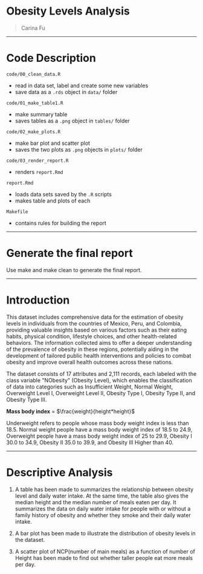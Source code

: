 # Obesity Levels Analysis

> Carina Fu

------------------------------------------------------------------------

# Code Description

`code/00_clean_data.R`
- read in data set, label and create some new variables
- save data as a `.rds` object in `data/` folder

`code/01_make_table1.R`
- make summary table
- saves tables as a `.png` object in `tables/` folder

`code/02_make_plots.R`
- make bar plot and scatter plot
- saves the two plots as `.png` objects in `plots/` folder

`code/03_render_report.R`
- renders `report.Rmd`

`report.Rmd`
- loads data sets saved by the `.R` scripts
- makes table and plots of each

`Makefile`
- contains rules for building the report

------------------------------------------------------------------------

# Generate the final report

Use make and make clean to generate the final report.

------------------------------------------------------------------------

# Introduction

This dataset includes comprehensive data for the estimation of obesity levels 
in individuals from the countries of Mexico, Peru, and Colombia, providing 
valuable insights based on various factors such as their eating habits, 
physical condition, lifestyle choices, and other health-related behaviors. 
The information collected aims to offer a deeper understanding of the 
prevalence of obesity in these regions, potentially aiding in the development 
of tailored public health interventions and policies to combat obesity and 
improve overall health outcomes across these nations.

The dataset consists of 17 attributes and 2,111 records, each labeled with the 
class variable "NObesity" (Obesity Level), which enables the classification of 
data into categories such as Insufficient Weight, Normal Weight, Overweight 
Level I, Overweight Level II, Obesity Type I, Obesity Type II, 
and Obesity Type III. 

**Mass body index** = $\frac{weight}{height*height}$

Underweight refers to people whose mass body weight index is less 
than 18.5. Normal weight people have a mass body weight index of 
18.5 to 24.9, Overweight people have a mass body weight index of 25 to 29.9, 
Obesity I 30.0 to 34.9, Obesity II 35.0 to 39.9, and Obesity III Higher than 40.

------------------------------------------------------------------------

# Descriptive Analysis

1. A table has been made to summarizes the relationship between 
obesity level and daily water intake. At the same time, the table also gives 
the median height and the median number of meals eaten per day. 
It summarizes the data on daily water intake for people with or without a 
family history of obesity and whether they smoke and their daily water intake.

2. A bar plot has been made to illustrate the distribution of obesity levels in 
the dataset.

3. A scatter plot of NCP(number of main meals) as a function of number of 
Height has been made to find out whether taller people eat more meals per day.